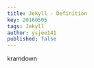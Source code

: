 ```yaml
---
title: Jekyll - Definition
key: 20160505
tags: Jekyll
author: ysjee141
published: false
---
```


kramdown
